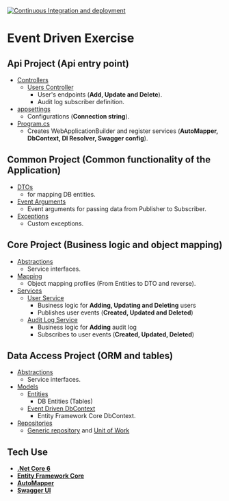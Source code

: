 [![Continuous Integration and deployment](https://github.com/McebisiMK/EventDrivenExercise/actions/workflows/pipeline.yml/badge.svg)](https://github.com/McebisiMK/EventDrivenExercise/actions/workflows/pipeline.yml)
# Event Driven Exercise

Api Project (Api entry point)
-
- [Controllers](https://github.com/McebisiMK/EventDrivenExercise/tree/main/EventDrivenExercise.Api/Controllers)
	- [Users Controller](https://github.com/McebisiMK/EventDrivenExercise/blob/main/EventDrivenExercise.Api/Controllers/UsersController.cs)
		- User's endpoints (**Add, Update and Delete**).
		- Audit log subscriber definition.
- [appsettings](https://github.com/McebisiMK/EventDrivenExercise/blob/main/EventDrivenExercise.Api/appsettings.json)
	- Configurations (**Connection string**).
- [Program.cs](https://github.com/McebisiMK/EventDrivenExercise/blob/main/EventDrivenExercise.Api/Program.cs)
	- Creates WebApplicationBuilder and register services (**AutoMapper, DbContext, DI Resolver, Swagger config**).
	
Common Project (Common functionality of the Application)
-
- [DTOs](https://github.com/McebisiMK/EventDrivenExercise/tree/main/EventDrivenExercise.Common/DTOs)
	-  for mapping DB entities.
- [Event Arguments](https://github.com/McebisiMK/EventDrivenExercise/tree/main/EventDrivenExercise.Common/EventArgurments)
	- Event arguments for passing data from Publisher to Subscriber.
- [Exceptions](https://github.com/McebisiMK/EventDrivenExercise/tree/main/EventDrivenExercise.Common/Exceptions)
	- Custom exceptions.

Core Project (Business logic and object mapping)
-
- [Abstractions](https://github.com/McebisiMK/EventDrivenExercise/tree/main/EventDrivenExercise.Core/Abstractions)
	- Service interfaces.
- [Mapping](https://github.com/McebisiMK/EventDrivenExercise/tree/main/EventDrivenExercise.Core/Mapping)
	- Object mapping profiles (From Entities to DTO and reverse).
- [Services](https://github.com/McebisiMK/EventDrivenExercise/tree/main/EventDrivenExercise.Core/Services)
	- [User Service](https://github.com/McebisiMK/EventDrivenExercise/blob/main/EventDrivenExercise.Core/Services/UserService.cs)
		- Business logic for **Adding, Updating and Deleting** users
		- Publishes user events (**Created, Updated and Deleted**)
	- [Audit Log Service](https://github.com/McebisiMK/EventDrivenExercise/blob/main/EventDrivenExercise.Core/Services/UserAuditLogService.cs)
		- Business logic for **Adding** audit log
		- Subscribes to user events (**Created, Updated, Deleted**)

Data Access Project (ORM and tables)
-
- [Abstractions](https://github.com/McebisiMK/EventDrivenExercise/tree/main/EventDrivenExercise.Data/Abstractions)
    -   Service interfaces.
 - [Models](https://github.com/McebisiMK/EventDrivenExercise/tree/main/EventDrivenExercise.Data/Models)
	 - [Entities](https://github.com/McebisiMK/EventDrivenExercise/tree/main/EventDrivenExercise.Data/Models/Entities)
		 - DB Entities (Tables)
	 - [Event Driven DbContext](https://github.com/McebisiMK/EventDrivenExercise/blob/main/EventDrivenExercise.Data/Models/EventDrivenDbContext.cs)
		 - Entity Framework Core DbContext.
 - [Repositories](https://github.com/McebisiMK/EventDrivenExercise/tree/main/EventDrivenExercise.Data/Repositories)
	 - [Generic repository](https://github.com/McebisiMK/EventDrivenExercise/blob/main/EventDrivenExercise.Data/Repositories/Repository.cs) and [Unit of Work](https://github.com/McebisiMK/EventDrivenExercise/blob/main/EventDrivenExercise.Data/Repositories/UnitOfWork.cs)

Tech Use
-
- **[.Net Core 6](https://docs.microsoft.com/en-us/aspnet/core/release-notes/aspnetcore-6.0?view=aspnetcore-6.0)**
- **[Entity Framework Core](https://www.entityframeworktutorial.net/efcore/entity-framework-core.aspx)**
- **[AutoMapper](https://docs.automapper.org/en/stable/Getting-started.html)**
- **[Swagger UI](https://swagger.io/tools/swagger-ui/)**